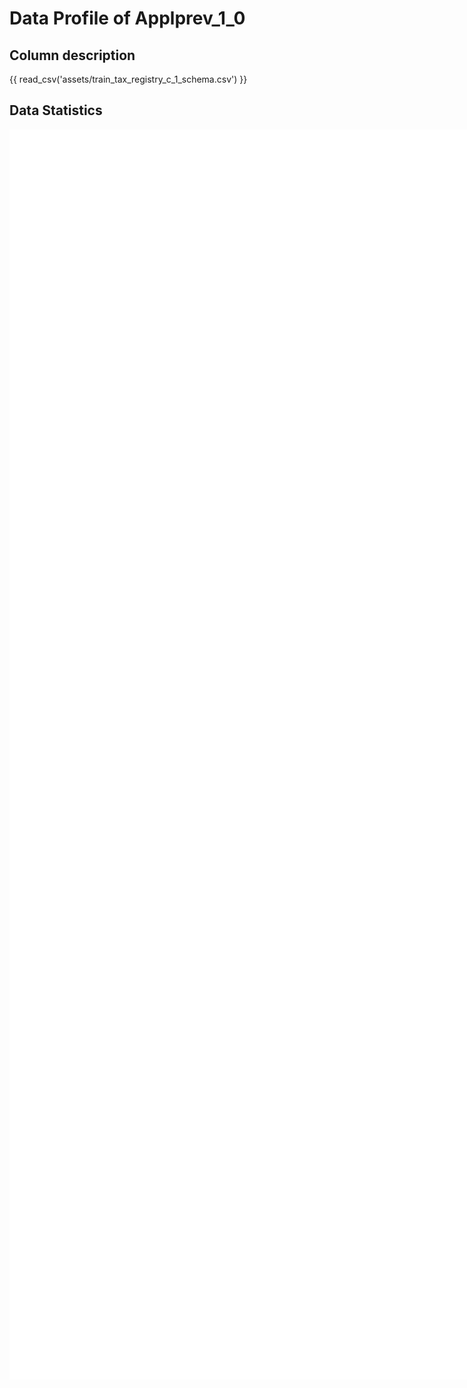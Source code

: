 # Data Profile of Applprev_1_0

## Column description

{{ read_csv('assets/train_tax_registry_c_1_schema.csv') }}

## Data Statistics

<iframe width=2800, height=2000 frameBorder=0 src="../assets/train_tax_registry_c_1_report.html"></iframe>

    